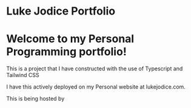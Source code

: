 # Luke Jodice Portfolio

# Welcome to my Personal Programming portfolio!

This is a project that I have constructed with the use of Typescript and Tailwind CSS

I have this actively deployed on my Personal website at lukejodice.com.

This is being hosted by 